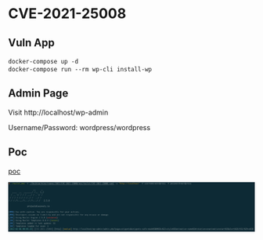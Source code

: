 # CVE-2021-25008

## Vuln App

```
docker-compose up -d
docker-compose run --rm wp-cli install-wp
```

## Admin Page

Visit http://localhost/wp-admin

Username/Password: wordpress/wordpress

## Poc

[poc](poc/nuclei/CVE-2021-25008.yaml)

![](1.png)